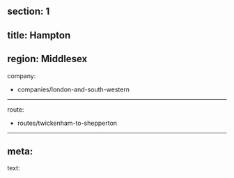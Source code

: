 section: 1
----
title: Hampton
----
region: Middlesex
----
company:
- companies/london-and-south-western
----
route:
- routes/twickenham-to-shepperton
----
meta: 
----
text: 